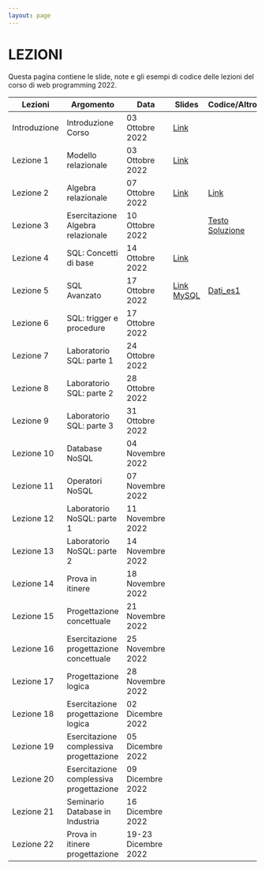```yaml
---
layout: page
---
```


# LEZIONI
Questa pagina contiene le slide, note e gli esempi di codice delle lezioni del corso di web programming 2022.

| Lezioni    | Argomento                                                       | Data            | Slides                          | Codice/Altro      |
|------------|-----------------------------------------------------------------|-----------------|-------------------------------  |-------------|
| Introduzione  | Introduzione Corso                    | 03 Ottobre 2022   | [Link](https://drive.google.com/file/d/1u_I_BZALl_8nyqxvalevX5x7dyJV4yRw/view?usp=sharing)                                         |             |
| Lezione 1  | Modello relazionale                      | 03 Ottobre 2022   | [Link](https://drive.google.com/file/d/15EaCh1d7VxnKTfylcErryjHwbERGk1Qo/view?usp=sharing)        |             |
| Lezione 2  | Algebra relazionale                      | 07 Ottobre 2022   | [Link](https://drive.google.com/file/d/1A-qmts9eQMoQPqdN6f6_j1QWPLIntvNc/view?usp=sharing)                        |      [Link](https://drive.google.com/file/d/1xhLANQBfE-IPZenv5l__r-LpDB_vGVbi/view?usp=sharing)  |
| Lezione 3  | Esercitazione Algebra relazionale        | 10 Ottobre 2022   |                         | [Testo](https://drive.google.com/file/d/1rKO9jEPbvPDXGFqN5TLWSCXxsN-ddXwu/view?usp=sharing) [Soluzione](https://drive.google.com/file/d/1uICFMgfGmf_m8rTpIYTc1TPksi9_VrBH/view?usp=sharing)            |
| Lezione 4  | SQL: Concetti di base                    | 14 Ottobre 2022   | [Link](https://drive.google.com/file/d/1zLyhfNtUqWMqimEtk2PAbZJsA6m6o6aS/view?usp=sharing)                        |             |
| Lezione 5  | SQL Avanzato                             | 17 Ottobre 2022   | [Link](https://drive.google.com/file/d/1YqAuOcYnx2okRPGMOlK00QKvHX6t-Cf2/view?usp=sharing) [MySQL](https://drive.google.com/file/d/1vsvOpQil_n-gnUfZv1C0aTXPbk3eorOK/view?usp=sharing)                       | [Dati_es1](https://drive.google.com/file/d/1tuE5tC5BfNo53BtE35M-ITawzY5-AMdB/view?usp=sharing)            |
| Lezione 6  | SQL: trigger e procedure                 | 17 Ottobre 2022   |                         |             |
| Lezione 7  | Laboratorio SQL: parte 1                 | 24 Ottobre 2022   |                         |             |
| Lezione 8  | Laboratorio SQL: parte 2                 | 28 Ottobre 2022   |                         |             |
| Lezione 9  | Laboratorio SQL: parte 3                 | 31 Ottobre 2022   |                         |             |
| Lezione 10 | Database NoSQL                           | 04 Novembre 2022  |                         |             |
| Lezione 11 | Operatori NoSQL                          | 07 Novembre 2022  |                         |             |
| Lezione 12 | Laboratorio NoSQL: parte 1               | 11 Novembre 2022  |                         |             |
| Lezione 13 | Laboratorio NoSQL: parte 2               | 14 Novembre 2022  |                         |             |
| Lezione 14 | Prova in itinere                         | 18 Novembre 2022  |                         |             |
| Lezione 15 | Progettazione concettuale                | 21 Novembre 2022  |                         |             |
| Lezione 16 | Esercitazione progettazione concettuale  | 25 Novembre 2022  |                         |             |
| Lezione 17 | Progettazione logica                     | 28 Novembre 2022  |                         |             |
| Lezione 18 | Esercitazione progettazione logica       | 02 Dicembre 2022  |                         |             |
| Lezione 19 | Esercitazione complessiva progettazione  | 05 Dicembre 2022  |                         |             |
| Lezione 20 | Esercitazione complessiva progettazione  | 09 Dicembre 2022  |                         |             |
| Lezione 21 | Seminario Database in Industria          | 16 Dicembre 2022  |                         |             |
| Lezione 22 | Prova in itinere progettazione           | 19-23 Dicembre 2022  |                         |             |





[404]: /web-programming-course/fallback
